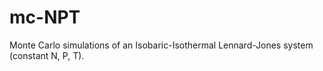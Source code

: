 # mc-NPT
Monte Carlo simulations of an Isobaric-Isothermal Lennard-Jones system (constant N, P, T).
